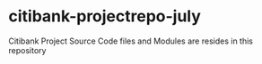 # citibank-projectrepo-july
Citibank Project Source Code files and Modules are resides in this repository
